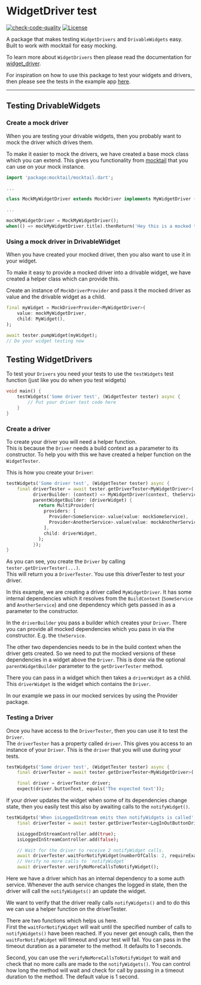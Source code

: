 # WidgetDriver test

[![check-code-quality](https://github.com/bmw-tech/widget_driver/actions/workflows/check-code-quality.yml/badge.svg?branch=master)](https://github.com/bmw-tech/widget_driver/actions/workflows/check-code-quality.yml)
[![License](https://img.shields.io/badge/license-MIT-purple.svg)](LICENSE)

A package that makes testing `WidgetDrivers` and `DrivableWidgets` easy.  
Built to work with mocktail for easy mocking.

To learn more about `WidgetDrivers` then please read the documentation for [widget_driver](../widget_driver).

For inspiration on how to use this package to test your widgets and drivers, then please see the tests in the example app [here](../widget_driver/example/test).

---

## Testing DrivableWidgets

### Create a mock driver

When you are testing your drivable widgets, then you probably want to mock the driver which drives them.

To make it easier to mock the drivers, we have created a base mock class which you can extend. This gives you functionality from [mocktail](https://pub.dev/packages/mocktail) that you can use on your mock instance.

```dart
import 'package:mocktail/mocktail.dart';

...

class MockMyWidgetDriver extends MockDriver implements MyWidgetDriver {}

...

mockMyWidgetDriver = MockMyWidgetDriver();
when(() => mockMyWidgetDriver.title).thenReturn('Hey this is a mocked title');
```

### Using a mock driver in DrivableWidget

When you have created your mocked driver, then you also want to use it in your widget.

To make it easy to provide a mocked driver into a drivable widget, we have created a helper class which can provide this.

Create an instance of `MockDriverProvider` and pass it the mocked driver as value and the drivable widget as a child.

```dart
final myWidget = MockDriverProvider<MyWidgetDriver>(
    value: mockMyWidgetDriver,
    child: MyWidget(),
);

await tester.pumpWidget(myWidget);
// Do your widget testing now
```

## Testing WidgetDrivers

To test your `Drivers` you need your tests to use the `testWidgets` test function (just like you do when you test widgets)

```dart
void main() {
    testWidgets('Some driver test', (WidgetTester tester) async {
        // Put your driver test code here
    }
}
```

### Create a driver

To create your driver you will need a helper function.  
This is because the `Driver` needs a build context as a parameter to its constructor. To help you with this we have created a helper function on the `WidgetTester`.

This is how you create your `Driver`:

```dart
testWidgets('Some driver test', (WidgetTester tester) async {
    final driverTester = await tester.getDriverTester<MyWidgetDriver>(
          driverBuilder: (context) => MyWidgetDriver(context, theService: mockTheService),
          parentWidgetBuilder: (driverWidget) {
            return MultiProvider(
              providers: [
                Provider<SomeService>.value(value: mockSomeService),
                Provider<AnotherService>.value(value: mockAnotherService),
              ],
              child: driverWidget,
            );
          });
}
```

As you can see, you create the `Driver` by calling `tester.getDriverTester(...)`.  
This will return you a `DriverTester`. You use this driverTester to test your driver.

In this example, we are creating a driver called `MyWidgetDriver`. It has some internal dependencies which it resolves from the `BuildContext` (`SomeService` and `AnotherService`) and one dependency which gets passed in as a parameter to the constructor.

In the `driverBuilder` you pass a builder which creates your `Driver`. There you can provide all mocked dependencies which you pass in via the constructor. E.g. the `theService`.

The other two dependencies needs to be in the build context when the driver gets created. So we need to put the mocked versions of these dependencies in a widget above the `Driver`. This is done via the optional `parentWidgetBuilder` parameter to the `getDriverTester` method.

There you can pass in a widget which then takes a `driverWidget` as a child. This `driverWidget` is the widget which contains the `Driver`.

In our example we pass in our mocked services by using the Provider package.

### Testing a Driver

Once you have access to the `DriverTester`, then you can use it to test the `Driver`.  
The `driverTester` has a property called `driver`. This gives you access to an instance of your `Driver`. This is the `driver` that you will use during your tests.

```dart
testWidgets('Some driver test', (WidgetTester tester) async {
    final driverTester = await tester.getDriverTester<MyWidgetDriver>(...)

    final driver = driverTester.driver;
    expect(driver.buttonText, equals('The expected text'));
```

If your driver updates the widget when some of its dependencies change state, then you easily test this also by awaiting calls to the `notifyWidget()`.

```dart
testWidgets('When isLoggedInStream emits then notifyWidgets is called', (WidgetTester tester) async {
    final driverTester = await tester.getDriverTester<LogInOutButtonDriver>(...)

    isLoggedInStreamController.add(true);
    isLoggedInStreamController.add(false);

    // Wait for the driver to receive 2 notifyWidget calls.
    await driverTester.waitForNotifyWidget(numberOfCalls: 2, requireExactNumberOfCalls: true);
    // Verify no more calls to `notifyWidget`
    await driverTester.verifyNoMoreCallsToNotifyWidget();
```

Here we have a driver which has an internal dependency to a some auth service. Whenever the auth service changes the logged in state, then the driver will call the `notifyWidgets()` an update the widget.

We want to verify that the driver really calls `notifyWidgets()` and to do this we can use a helper function on the driverTester.

There are two functions which helps us here.  
First the `waitForNotifyWidget` will wait until the specified number of calls to `notifyWidgets()` have been reached. If you never get enough calls, then the `waitForNotifyWidget` will timeout and your test will fail. You can pass in the timeout duration as a parameter to the method. It defaults to 1 seconds.

Second, you can use the `verifyNoMoreCallsToNotifyWidget` to wait and check that no more calls are made to the `notifyWidgets()`. You can control how long the method will wait and check for call by passing in a timeout duration to the method. The default value is 1 second.
